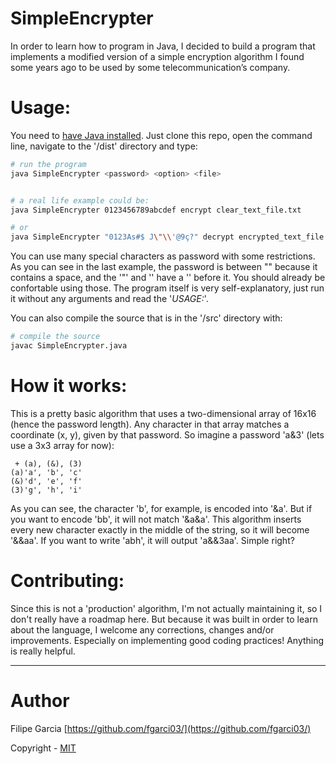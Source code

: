 SimpleEncrypter
============
In order to learn how to program in Java, I decided to build a program that implements a modified version of a simple encryption algorithm I found some years ago to be used by some telecommunication’s company.


Usage:
============
You need to [have Java installed](https://www.java.com/en/download/help/download_options.xml). Just clone this repo, open the command line, navigate to the '/dist' directory and type:
```sh
# run the program
java SimpleEncrypter <password> <option> <file>


# a real life example could be:
java SimpleEncrypter 0123456789abcdef encrypt clear_text_file.txt

# or
java SimpleEncrypter "0123As#$ J\"\\'@9ç?" decrypt encrypted_text_file.txt
```
You can use many special characters as password with some restrictions. As you can see in the last example, the password is between "" because it contains a space, and the '"' and '\' have a '\' before it. You should already be confortable using those. The program itself is very self-explanatory, just run it without any arguments and read the '*USAGE:*'.

You can also compile the source that is in the '/src' directory with:
```sh
# compile the source
javac SimpleEncrypter.java 
```


How it works:
============
This is a pretty basic algorithm that uses a two-dimensional array of 16x16 (hence the password length). Any character in that array matches a coordinate (x, y), given by that password. So imagine a password 'a&3' (lets use a 3x3 array for now):
```
 + (a), (&), (3)
(a)'a', 'b', 'c'
(&)'d', 'e', 'f'
(3)'g', 'h', 'i'
```
As you can see, the character 'b', for example, is encoded into '&a'. But if you want to encode 'bb', it will not match '&a&a'. This algorithm inserts every new character exactly in the middle of the string, so it will become '&&aa'. If you want to write 'abh', it will output 'a&&3aa'. Simple right?


Contributing:
============
Since this is not a 'production' algorithm, I'm not actually maintaining it, so I don't really have a roadmap here. But because it was built in order to learn about the language, I welcome any corrections, changes and/or improvements. Especially on implementing good coding practices! Anything is really helpful.


___
Author
============
Filipe Garcia [https://github.com/fgarci03/](https://github.com/fgarci03/)

Copyright - [MIT](LICENSE.md)
